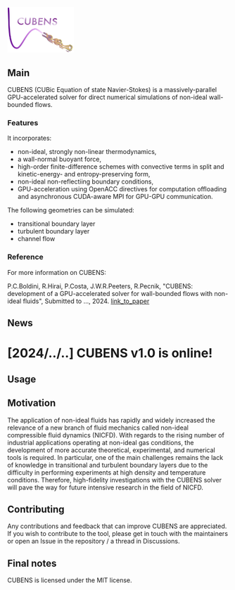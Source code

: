 <img src="CUBENS_logo.png" width="30%" height="30%">

## Main
CUBENS (CUBic Equation of state Navier-Stokes) is a massively-parallel GPU-accelerated solver for direct numerical simulations of non-ideal wall-bounded flows. 
### Features
It incorporates:
 - non-ideal, strongly non-linear thermodynamics,
 - a wall-normal buoyant force,
 - high-order finite-difference schemes with convective terms in split and kinetic-energy- and entropy-preserving form,
 - non-ideal non-reflectiing boundary conditions,
 - GPU-acceleration using OpenACC directives for computation offloading and asynchronous CUDA-aware MPI for GPU-GPU communication.

The following geometries can be simulated:
 - transitional boundary layer
 - turbulent boundary layer
 - channel flow

### Reference 
For more information on CUBENS:

P.C.Boldini, R.Hirai, P.Costa, J.W.R.Peeters, R.Pecnik, "CUBENS: development of a GPU-accelerated solver for wall-bounded flows with non-ideal fluids", Submitted to ..., 2024. [link_to_paper](http://example.com)


## News
# **[2024/../..]** CUBENS v1.0 is online!

## Usage



## Motivation
The application of non-ideal fluids has rapidly and widely increased the relevance of a new branch of fluid mechanics called non-ideal compressible fluid dynamics (NICFD). With regards to the rising number of industrial applications operating at non-ideal gas conditions, the development of more accurate theoretical, experimental, and numerical tools is required. In particular, one of the main challenges remains the lack of knowledge in transitional and turbulent boundary layers due to the difficulty in performing experiments at high density and temperature conditions. Therefore, high-fidelity investigations with the CUBENS solver will pave the way for future intensive research in the field of NICFD.




## Contributing

Any contributions and feedback that can improve CUBENS are appreciated. If you wish to contribute to the tool, please get in touch with the maintainers or open an Issue in the repository / a thread in Discussions.

## Final notes 

CUBENS is licensed under the MIT license.

